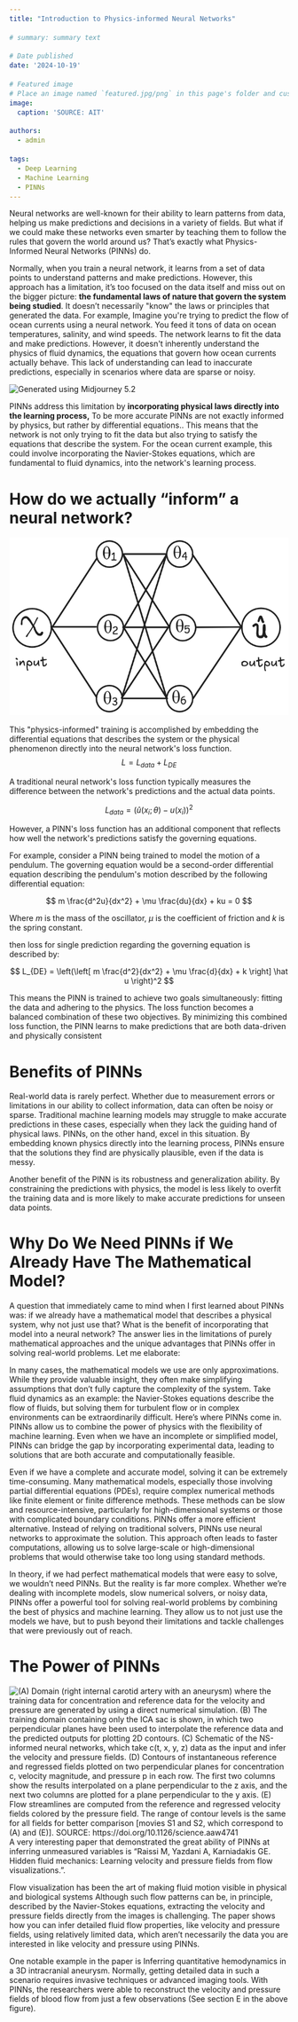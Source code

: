 ```yaml
---
title: "Introduction to Physics-informed Neural Networks"

# summary: summary text

# Date published
date: '2024-10-19'

# Featured image
# Place an image named `featured.jpg/png` in this page's folder and customize its options here.
image:
  caption: 'SOURCE: AIT'

authors:
  - admin

tags:
  - Deep Learning
  - Machine Learning
  - PINNs 
---
```



Neural networks are well-known for their ability to learn patterns from data, helping us make predictions and decisions in a variety of fields. But what if we could make these networks even smarter by teaching them to follow the rules that govern the world around us? That’s exactly what Physics-Informed Neural Networks (PINNs) do.

Normally, when you train a neural network, it learns from a set of data points to understand patterns and make predictions. However, this approach has a limitation, it’s too focused on the data itself and miss out on the bigger picture: **the fundamental laws of nature that govern the system being studied**. It doesn’t necessarily "know" the laws or principles that generated the data. For example, Imagine you're trying to predict the flow of ocean currents using a neural network. You feed it tons of data on ocean temperatures, salinity, and wind speeds. The network learns to fit the data and make predictions. However, it doesn't inherently understand the physics of fluid dynamics, the equations that govern how ocean currents actually behave. This lack of understanding can lead to inaccurate predictions, especially in scenarios where data are sparse or noisy.

![](images/view-wavy-ocean-sea-water.jpg "Generated using Midjourney 5.2")


PINNs address this limitation by **incorporating physical laws directly into the learning process,** To be more accurate PINNs are not exactly informed by physics, but rather by differential equations.. This means that the network is not only trying to fit the data but also trying to satisfy the equations that describe the system. For the ocean current example, this could involve incorporating the Navier-Stokes equations, which are fundamental to fluid dynamics, into the network's learning process.


# How do we actually “inform” a neural network?

![](images/image.png "schematic of a neural network.")


This "physics-informed" training is accomplished by embedding the differential equations that describes the system or the physical phenomenon directly into the neural network's loss function.
$$
L = L_{data}+L_{DE}
$$

A traditional neural network's loss function typically measures the difference between the network's predictions and the actual data points.

$$
L_{data} = \left(\hat u(x_i;\theta)-u(x_i)\right)^2
$$

However, a PINN's loss function has an additional component that reflects how well the network's predictions satisfy the governing equations.

For example, consider a PINN being trained to model the motion of a pendulum. The governing equation would be a second-order differential equation describing the pendulum's motion described by the following differential equation:

$$
m \frac{d^2u}{dx^2} + \mu \frac{du}{dx} + ku = 0
$$

Where $m$ is the mass of the oscillator, $\mu$ is the coefficient of friction and $k$ is the spring constant.

then loss for single prediction regarding the governing equation is described by:

$$
L_{DE} = \left(\left[ m \frac{d^2}{dx^2} + \mu \frac{d}{dx} + k \right] \hat u \right)^2
$$

This means the PINN is trained to achieve two goals simultaneously: fitting the data and adhering to the physics. The loss function becomes a balanced combination of these two objectives. By minimizing this combined loss function, the PINN learns to make predictions that are both data-driven and physically consistent

# Benefits of PINNs

Real-world data is rarely perfect. Whether due to measurement errors or limitations in our ability to collect information, data can often be noisy or sparse. Traditional machine learning models may struggle to make accurate predictions in these cases, especially when they lack the guiding hand of physical laws. PINNs, on the other hand, excel in this situation. By embedding known physics directly into the learning process, PINNs ensure that the solutions they find are physically plausible, even if the data is messy.

Another benefit of the PINN is its robustness and generalization ability. By constraining the predictions with physics, the model is less likely to overfit the training data and is more likely to make accurate predictions for unseen data points.


# Why Do We Need PINNs if We Already Have The Mathematical Model?

A question that immediately came to mind when I first learned about PINNs was: if we already have a mathematical model that describes a physical system, why not just use that? What is the benefit of incorporating that model into a neural network? The answer lies in the limitations of purely mathematical approaches and the unique advantages that PINNs offer in solving real-world problems. Let me elaborate:

In many cases, the mathematical models we use are only approximations. While they provide valuable insight, they often make simplifying assumptions that don’t fully capture the complexity of the system. Take fluid dynamics as an example: the Navier-Stokes equations describe the flow of fluids, but solving them for turbulent flow or in complex environments can be extraordinarily difficult. 
Here’s where PINNs come in. PINNs allow us to combine the power of physics with the flexibility of machine learning. Even when we have an incomplete or simplified model, PINNs can bridge the gap by incorporating experimental data, leading to solutions that are both accurate and computationally feasible.

Even if we have a complete and accurate model, solving it can be extremely time-consuming. Many mathematical models, especially those involving partial differential equations (PDEs), require complex numerical methods like finite element or finite difference methods. These methods can be slow and resource-intensive, particularly for high-dimensional systems or those with complicated boundary conditions.
PINNs offer a more efficient alternative. Instead of relying on traditional solvers, PINNs use neural networks to approximate the solution. This approach often leads to faster computations, allowing us to solve large-scale or high-dimensional problems that would otherwise take too long using standard methods.

In theory, if we had perfect mathematical models that were easy to solve, we wouldn’t need PINNs. But the reality is far more complex. Whether we’re dealing with incomplete models, slow numerical solvers, or noisy data, PINNs offer a powerful tool for solving real-world problems by combining the best of physics and machine learning. They allow us to not just use the models we have, but to push beyond their limitations and tackle challenges that were previously out of reach.

# The Power of PINNs
![](images/figure.jpg "(A) Domain (right internal carotid artery with an aneurysm) where the training data for concentration and reference data for the velocity and pressure are generated by using a direct numerical simulation. (B) The training domain containing only the ICA sac is shown, in which two perpendicular planes have been used to interpolate the reference data and the predicted outputs for plotting 2D contours. (C) Schematic of the NS-informed neural networks, which take c(t, x, y, z) data as the input and infer the velocity and pressure fields. (D) Contours of instantaneous reference and regressed fields plotted on two perpendicular planes for concentration c, velocity magnitude, and pressure p in each row. The first two columns show the results interpolated on a plane perpendicular to the z axis, and the next two columns are plotted for a plane perpendicular to the y axis. (E) Flow streamlines are computed from the reference and regressed velocity fields colored by the pressure field. The range of contour levels is the same for all fields for better comparison [movies S1 and S2, which correspond to (A) and (E)]. SOURCE: https://doi.org/10.1126/science.aaw4741")
A very interesting paper that demonstrated the great ability of PINNs at inferring unmeasured variables is “Raissi M, Yazdani A, Karniadakis GE. Hidden fluid mechanics: Learning velocity and pressure fields from flow visualizations.”.

Flow visualization has been the art of making fluid motion visible in physical and biological systems Although such flow patterns can be, in principle, described by the Navier-Stokes equations, extracting the velocity and pressure fields directly from the images is challenging. The paper shows how you can infer detailed fluid flow properties, like velocity and pressure fields, using relatively limited data, which aren’t necessarily the data you are interested in like velocity and pressure using PINNs.

One notable example in the paper is Inferring quantitative hemodynamics in a 3D intracranial aneurysm. Normally, getting detailed data in such a scenario requires invasive techniques or advanced imaging tools. With PINNs, the researchers were able to reconstruct the velocity and pressure fields of blood flow from just a few observations (See section E in the above figure).